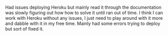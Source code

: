 Had issues deploying Heroku but mainly read it through the documentation was slowly figuring out how how to solve it until ran out of time. I think I can work with Heroku without any issues, I just need to play around with it more and dabble with it in my free time. Mainly had some errors trying to deploy but sort of fixed it.
